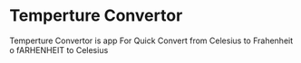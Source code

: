 Temperture Convertor
=======

Temperture Convertor is app For Quick Convert from Celesius to Frahenheit o fARHENHEIT to Celesius
